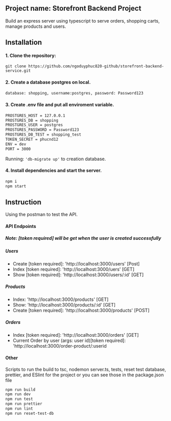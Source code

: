 ## Project name: Storefront Backend Project
Build an express server using typescript to serve orders, shopping carts, manage products and users.
## Installation

#### 1. Clone the repository:
```git clone https://github.com/ngoduyphuc820-github/storefront-backend-service.git```
#### 2. Create a database postgres on local.
```sh
database: shopping, username:postgres, password: Password123
```
#### 3. Create .env file and put all enviroment variable.
```sh
PROSTGRES_HOST = 127.0.0.1
PROSTGRES_DB = shopping
PROSTGRES_USER = postgres
PROSTGRES_PASSWORD = Password123
PROSTGRES_DB_TEST = shopping_test
TOKEN_SECRET = phucnd12
ENV = dev
PORT = 3000
```
Running: ```'db-migrate up'``` to creation database.

#### 4. Install dependencies and start the server.
```sh
npm i
npm start
```

## Instruction
Using the postman to test the API.
#### API Endpoints
##### Note: [token required] will be get when the user is created successfully
##### Users
- Create [token required]: 'http://localhost:3000/users' [Post]
- Index [token required]: 'http://localhost:3000/uers' [GET]
- Show [token required]: 'http://localhost:3000/users/:id' [GET]

##### Products
- Index: 'http://localhost:3000/products' [GET]
- Show: 'http://localhost:3000/products/:id' [GET]
- Create [token required]: 'http://localhost:3000/products' [POST]

##### Orders
- Index [token required]: 'http://localhost:3000/orders' [GET]
- Current Order by user (args: user id)[token required]: 'http://localhost:3000/order-product/:userid

#### Other
Scripts to run the build to tsc, nodemon server.ts, tests, reset test database, prettier, and ESlint for the project or you can see those in the package.json file
```sh
npm run build
npm run dev
npm run test
npm run prettier
npm run lint
npm run reset-test-db
```
